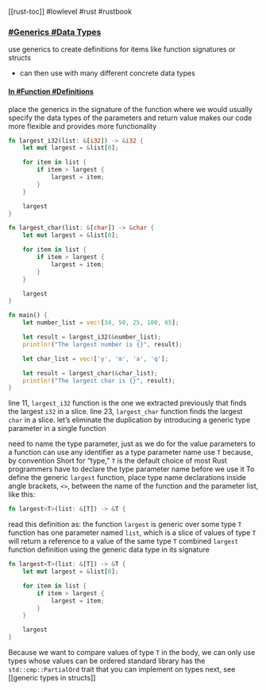 [[rust-toc]]
#lowlevel #rust #rustbook
### [#Generics #Data Types](https://doc.rust-lang.org/book/ch10-01-syntax.html#generic-data-types)
use generics to create definitions for items like function signatures or structs
- can then use with many different concrete data types

#### [In #Function #Definitions](https://doc.rust-lang.org/book/ch10-01-syntax.html#in-function-definitions)
place the generics in the signature of the function where we would usually specify the data types of the parameters and return value
makes our code more flexible and provides more functionality
```rust
fn largest_i32(list: &[i32]) -> &i32 {
    let mut largest = &list[0];

    for item in list {
        if item > largest {
            largest = item;
        }
    }

    largest
}

fn largest_char(list: &[char]) -> &char {
    let mut largest = &list[0];

    for item in list {
        if item > largest {
            largest = item;
        }
    }

    largest
}

fn main() {
    let number_list = vec![34, 50, 25, 100, 65];

    let result = largest_i32(&number_list);
    println!("The largest number is {}", result);

    let char_list = vec!['y', 'm', 'a', 'q'];

    let result = largest_char(&char_list);
    println!("The largest char is {}", result);
}
```

line 11, `largest_i32` function is the one we extracted previously that finds the largest `i32` in a slice.
line 23, `largest_char` function finds the largest `char` in a slice.
let’s eliminate the duplication by introducing a generic type parameter in a single function

need to name the type parameter, just as we do for the value parameters to a function
can use any identifier as a type parameter name
use `T` because, by convention
Short for “type,” `T` is the default choice of most Rust programmers
have to declare the type parameter name before we use it
To define the generic `largest` function, place type name declarations inside angle brackets, `<>`, between the name of the function and the parameter list, like this:

```rust
fn largest<T>(list: &[T]) -> &T {
```
read this definition as: the function `largest` is generic over some type `T`
function has one parameter named `list`, which is a slice of values of type `T`
will return a reference to a value of the same type `T`
combined `largest` function definition using the generic data type in its signature
```rust
fn largest<T>(list: &[T]) -> &T {
    let mut largest = &list[0];

    for item in list {
        if item > largest {
            largest = item;
        }
    }

    largest
}
```
Because we want to compare values of type `T` in the body, we can only use types whose values can be ordered
standard library has the `std::cmp::PartialOrd` trait that you can implement on types
next, see [[generic types in structs]]








